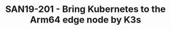 ---
categories:
- san19
description: Nowadays everyone talks about Kubernetes. There are a lot of landing
  scenarios about running Kubernetes and its very easy for deploy applications with
  Kubernetes. However, due to the limited resource capacity on the edge node, deploying
  a total Kubernetes cluster on the edge node will result in huge resource costs.
  Is there an easy way to bring Kubernetes to the edge node with less resources?<br
  /> Using K3s on edge node offers a vital alternative. k3s is a lightweight Kubernetes
  distribution with easy installation, half the memory and all in a binary, which
  is obviously designed for edge and IOT devices based on Arm64. For easy management
  of several edge K3s clusters, weve also running a Kubernetes cluster on Arm64 datacenter
  side as the "root cluster" for meta-data management and provisioner for all k3s
  clusters running on the edge nodes.<br /> In this presentation, we will talk about
  how to run k3s on the Arm64 edge node, what we have done to make Kubernetes cluster
  running on datacenter side as the root cluster to manage the several k3s clusters
  on edge Arm64 nodes, that will be a good reference architecture for running and
  managing workloads at edge computing area.<br />
image:
  featured: 'true'
  path: /assets/images/featured-images/san19/SAN19-201.png
session_attendee_num: '11'
session_id: SAN19-201
session_room: Pacific Room (Keynote)
session_slot:
  end_time: '2019-09-24 08:55:00'
  start_time: '2019-09-24 08:30:00'
session_speakers:
- speaker_bio: Kevin Zhao is currently the tech lead at Linaro Developer Cloud. Now,
    he is serving as the Core Reviewer for OpenStack Zun project and maintainer for
    virtual-kubelet OpenStack provider. He is also an active contributor in Kolla
    and Nova, mainly focusing on making OpenStack work fine on AArch64. His expertise
    including container and Kubernetes related technologies, deployment and management
    of containerized applications, etc.
  speaker_company: Linaro
  speaker_image: /assets/images/speakers/san19/kevin-zhao.jpg
  speaker_location: ''
  speaker_name: Kevin Zhao
  speaker_position: Tech Lead
  speaker_url: ''
  speaker_username: kevin.zhao1
session_track: IoT Fog/Gateway/Edge Computing
tag: session
tags:
- Data Center
- ' IoT Fog/Gateway/Edge Computing'
- ' Open Source Development'
title: SAN19-201 - Bring Kubernetes to the Arm64 edge node by K3s
---